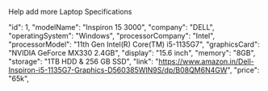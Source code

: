 Help add more Laptop Specifications

"id": 1,
"modelName": "Inspiron 15 3000",
"company": "DELL",
"operatingSystem": "Windows",
"processorCompany": "Intel",
"processorModel": "11th Gen Intel(R) Core(TM) i5-1135G7",
"graphicsCard": "NVIDIA GeForce MX330 2.4GB",
"display": "15.6 inch",
"memory": "8GB",
"storage": "1TB HDD & 256 GB SSD",
"link": "https://www.amazon.in/Dell-Inspiron-i5-1135G7-Graphics-D560385WIN9S/dp/B08QM6N4GW",
"price": "65k",

